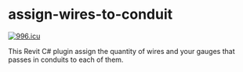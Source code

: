 # assign-wires-to-conduit
<a href="https://996.icu"><img src="https://img.shields.io/badge/link-996.icu-red.svg" alt="996.icu" /></a>

This Revit C# plugin assign the quantity of wires and your gauges that 
passes in conduits to each of them.
